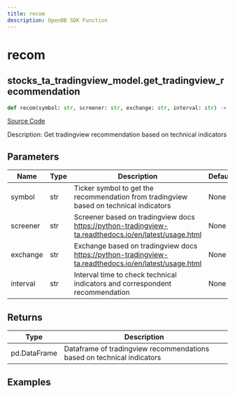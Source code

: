 ```yaml
---
title: recom
description: OpenBB SDK Function
---
```

# recom

## stocks_ta_tradingview_model.get_tradingview_recommendation

```python
def recom(symbol: str, screener: str, exchange: str, interval: str) -> DataFrame:
```
[Source Code](https://github.com/OpenBB-finance/OpenBBTerminal/tree/main/openbb_terminal/stocks/technical_analysis/tradingview_model.py#L55)

Description: Get tradingview recommendation based on technical indicators

## Parameters

| Name | Type | Description | Default | Optional |
| ---- | ---- | ----------- | ------- | -------- |
| symbol | str | Ticker symbol to get the recommendation from tradingview based on technical indicators | None | False |
| screener | str | Screener based on tradingview docs https://python-tradingview-ta.readthedocs.io/en/latest/usage.html | None | False |
| exchange | str | Exchange based on tradingview docs https://python-tradingview-ta.readthedocs.io/en/latest/usage.html | None | False |
| interval | str | Interval time to check technical indicators and correspondent recommendation | None | False |

## Returns

| Type | Description |
| ---- | ----------- |
| pd.DataFrame | Dataframe of tradingview recommendations based on technical indicators |

## Examples

